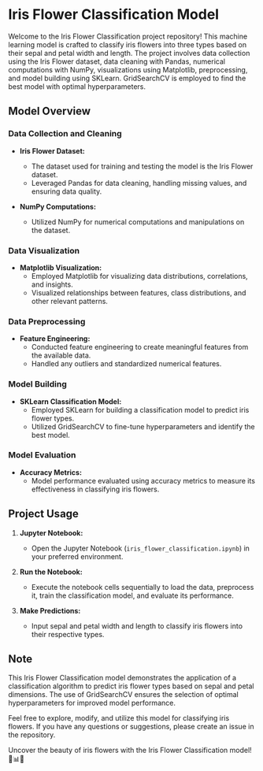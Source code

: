 # Iris Flower Classification Model

Welcome to the Iris Flower Classification project repository! This machine learning model is crafted to classify iris flowers into three types based on their sepal and petal width and length. The project involves data collection using the Iris Flower dataset, data cleaning with Pandas, numerical computations with NumPy, visualizations using Matplotlib, preprocessing, and model building using SKLearn. GridSearchCV is employed to find the best model with optimal hyperparameters.

## Model Overview

### Data Collection and Cleaning

- **Iris Flower Dataset:**
  - The dataset used for training and testing the model is the Iris Flower dataset.
  - Leveraged Pandas for data cleaning, handling missing values, and ensuring data quality.

- **NumPy Computations:**
  - Utilized NumPy for numerical computations and manipulations on the dataset.

### Data Visualization

- **Matplotlib Visualization:**
  - Employed Matplotlib for visualizing data distributions, correlations, and insights.
  - Visualized relationships between features, class distributions, and other relevant patterns.

### Data Preprocessing

- **Feature Engineering:**
  - Conducted feature engineering to create meaningful features from the available data.
  - Handled any outliers and standardized numerical features.

### Model Building

- **SKLearn Classification Model:**
  - Employed SKLearn for building a classification model to predict iris flower types.
  - Utilized GridSearchCV to fine-tune hyperparameters and identify the best model.

### Model Evaluation

- **Accuracy Metrics:**
  - Model performance evaluated using accuracy metrics to measure its effectiveness in classifying iris flowers.

## Project Usage

1. **Jupyter Notebook:**
   - Open the Jupyter Notebook (`iris_flower_classification.ipynb`) in your preferred environment.

2. **Run the Notebook:**
   - Execute the notebook cells sequentially to load the data, preprocess it, train the classification model, and evaluate its performance.

3. **Make Predictions:**
   - Input sepal and petal width and length to classify iris flowers into their respective types.

## Note

This Iris Flower Classification model demonstrates the application of a classification algorithm to predict iris flower types based on sepal and petal dimensions. The use of GridSearchCV ensures the selection of optimal hyperparameters for improved model performance.

Feel free to explore, modify, and utilize this model for classifying iris flowers. If you have any questions or suggestions, please create an issue in the repository.

Uncover the beauty of iris flowers with the Iris Flower Classification model! 🌺📊🌸
